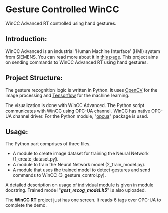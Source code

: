 # Gesture Controlled WinCC
WinCC Advanced RT controlled using hand gestures.

## Introduction:
WinCC Advanced is an industrial 'Human Machine Interface' (HMI) system from SIEMENS. You can read more about it in [this page](http://siemens.com/wincc-advanced).
This project aims on sending commands to WinCC Advanced RT using hand gestures.
  
## Project Structure:
The gesture recognition logic is written in Python. It uses [OpenCV](https://opencv.org/) for the image processing and [Tensorflow](https://www.tensorflow.org/) for the machine learning. 
    
The visualization is done with WinCC Advanced. The Python script communicates with WinCC using OPC-UA channel. WinCC has native OPC-UA channel driver. For the Python module, "[opcua](https://github.com/FreeOpcUa/python-opcua)" package is used. 
  
## Usage:
The Python part comprises of three files. 
* A module to create image dataset for training the Neural Network (1_create_dataset.py).
* A module to train the Neural Network model (2_train_model.py).
* A module that uses the trained model to detect gestures and send commands to WinCC (3_gesture_control.py).

A detailed description on usage of individual module is given in module docstring. Trained model "**_gest_recog_model.h5_**" is also uploaded.

The **WinCC RT** project just has one screen. It reads 6 tags over OPC-UA to complete the demo.
